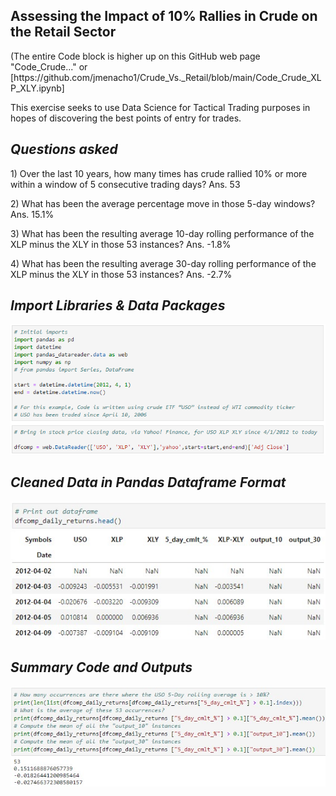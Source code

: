 ## Assessing the Impact of 10% Rallies in Crude on the Retail Sector

<p>(The entire Code block is higher up on this GitHub web page "Code_Crude..." or [https://github.com/jmenacho1/Crude_Vs._Retail/blob/main/Code_Crude_XLP_XLY.ipynb]
<p>This exercise seeks to use Data Science for Tactical Trading purposes in hopes of discovering the best points of entry for trades.

## _Questions asked_ 

<p>1) Over the last 10 years, how many times has crude rallied 10% or more within a window of 5 consecutive trading days?  Ans. 53
<p>2) What has been the average percentage move in those 5-day windows? Ans. 15.1%
<P>3) What has been the resulting average 10-day rolling performance of the XLP minus the XLY in those 53 instances?  Ans.  -1.8%
<p>4) What has been the resulting average 30-day rolling performance of the XLP minus the XLY in those 53 instances?  Ans.  -2.7%

## _Import Libraries & Data Packages_
![firstimage](/Images/crude_retail_1.jpg)

## _Cleaned Data in Pandas Dataframe Format_
![secondimage](/Images/crude_retail_2.jpg)

## _Summary Code and Outputs_ 
![thirdimage](/Images/crude_retail_3.jpg)




